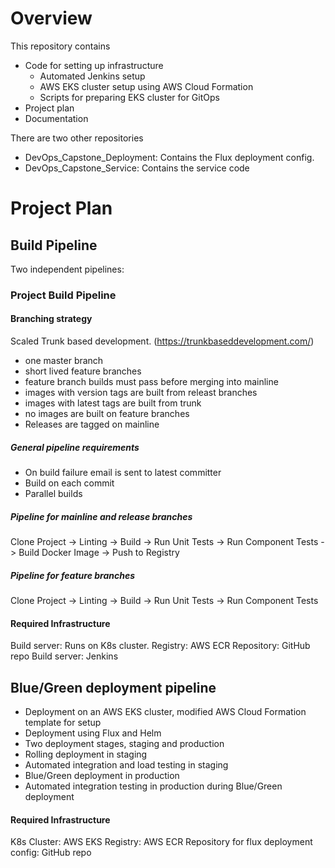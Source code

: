 # Overview

This repository contains
* Code for setting up infrastructure
  - Automated Jenkins setup
  - AWS EKS cluster setup using AWS Cloud Formation
  - Scripts for preparing EKS cluster for GitOps
* Project plan
* Documentation

There are two other repositories 
* DevOps_Capstone_Deployment:  Contains the Flux deployment config.
* DevOps_Capstone_Service: Contains the service code

# Project Plan

## Build Pipeline

Two independent pipelines:

###  Project Build Pipeline

#### Branching strategy
Scaled Trunk based development. (https://trunkbaseddevelopment.com/)
- one master branch
- short lived feature branches
- feature branch builds must pass before merging into mainline
- images with version tags are built from releast branches
- images with latest tags are built from trunk
- no images are built on feature branches
- Releases are tagged on mainline

##### General pipeline requirements
- On build failure email is sent to latest committer
- Build on each commit
- Parallel builds

##### Pipeline for mainline and release branches
Clone Project -> Linting -> Build -> Run Unit Tests -> Run Component Tests -> Build Docker Image -> Push to Registry

##### Pipeline for feature branches
Clone Project -> Linting -> Build -> Run Unit Tests -> Run Component Tests 

#### Required Infrastructure

Build server: Runs on K8s cluster. 
Registry: AWS ECR
Repository: GitHub repo
Build server: Jenkins

## Blue/Green deployment pipeline

- Deployment on an AWS EKS cluster, modified AWS Cloud Formation template for setup
- Deployment using Flux and Helm
- Two deployment stages, staging and production
- Rolling deployment in staging
- Automated integration and load testing in staging
- Blue/Green deployment in production
- Automated integration testing in production during Blue/Green deployment

#### Required Infrastructure

K8s Cluster: AWS EKS 
Registry: AWS ECR
Repository for flux deployment config: GitHub repo

